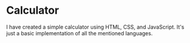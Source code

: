 # Calculator
I have created a simple calculator using HTML, CSS, and JavaScript.
It's just a basic implementation of all the mentioned languages. 
